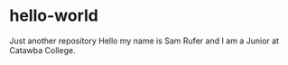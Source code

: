 # hello-world
Just another repository
Hello my name is Sam Rufer and I am a Junior at Catawba College.

